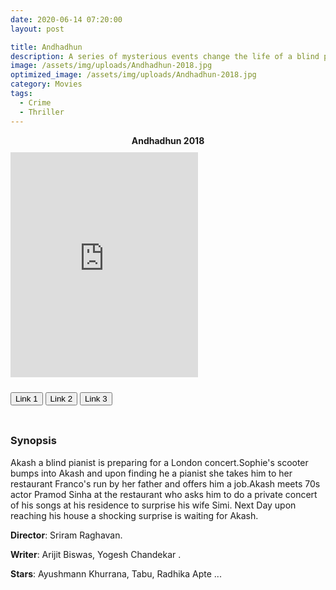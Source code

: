 ```yaml
---
date: 2020-06-14 07:20:00
layout: post

title: Andhadhun
description: A series of mysterious events change the life of a blind pianist, who must now report a crime that he should technically know nothing of.
image: /assets/img/uploads/Andhadhun-2018.jpg
optimized_image: /assets/img/uploads/Andhadhun-2018.jpg
category: Movies
tags:
  - Crime
  - Thriller
---
```

<link rel="stylesheet" type="text/css" href="/assets/css/player.css">

<div class="title-movie" style='text-align: center; font-weight: bold;'> Andhadhun 2018 </div>

<div style='width:100%; height:10px; position:relative; margin-left: auto; margin-right: auto; overflow: hidden;'></div>

<div class="video-wrapper">
<iframe id="myframe" scrolling="no" allowfullscreen="" frameborder="0"  height="360"
src="https://playhydrax.com/?v=evaTIojiQQ width="640"></iframe>
</div>

<div style='width:100%; height:10px; position:relative; margin-left: auto; margin-right: auto; overflow: hidden;'></div>

<button class="button_link" onclick="link_1()">Link 1</button>
<button class="button_link" onclick="link_2()">Link 2</button>
<button class="button_link" onclick="link_3()">Link 3</button>

<div style='width:100%; height:10px; position:relative; margin-left: auto; margin-right: auto; overflow: hidden;'></div>

<script>
 var link1 = "https://playhydrax.com/?v=evaTIojiQQ"
 var link2 = "hhttps://www.fembed.com/v/7ry-jsg81pqp656"
 var link3 = "https://gdriveplayer.me/embed2.php?link=KUsg3t1P52aQiNcGowNnpA3lShu4gnSkzNamoeoIQ022AMpxR6WwUXy7FUebVzGJ%252FYxKmEp5oDBJZPhp37HRYmN2IsnOTZlw0NhYHW62emp34MsokumaZRj6dzzFmSEiyQdKTU5GCYIokcQggnfeAka%252BG1FgB0Wwa8iHIu3IZd9JZwC412OlhQu%252BpGMZCEcNq9fRhm0VPm5Yo%252B%252FJy7k5N%252B"

 function link_1() {
 var x = document.getElementsByClassName("button_link");
 for (var i=0; i < x.length; i++)
 {x[i].classList.remove("button_link_clicked")}
 x[0].classList.add("button_link_clicked");
 document.getElementById("myframe").src = link1;}

 function link_2() {
 var x = document.getElementsByClassName("button_link");
 for (var i=0; i < x.length; i++)
 {x[i].classList.remove("button_link_clicked")}
 x[1].classList.add("button_link_clicked");
 document.getElementById("myframe").src = link2;}

 function link_3() {
 var x = document.getElementsByClassName("button_link");
 for (var i=0; i < x.length; i++)
 {x[i].classList.remove("button_link_clicked")}
 x[2].classList.add("button_link_clicked");
 document.getElementById("myframe").src = link3;}
</script>


### Synopsis
Akash a blind pianist is preparing for a London concert.Sophie's scooter bumps into Akash and upon finding he a pianist she takes him to her restaurant Franco's run by her father and offers him a job.Akash meets 70s actor Pramod Sinha at the restaurant who asks him to do a private concert of his songs at his residence to surprise his wife Simi. Next Day upon reaching his house a shocking surprise is waiting for Akash.      

**Director**: Sriram Raghavan.  

**Writer**: Arijit Biswas, Yogesh Chandekar .   

**Stars**:  Ayushmann Khurrana, Tabu, Radhika Apte ...      
